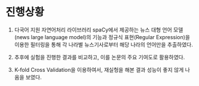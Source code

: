 # 진행상황
1. 다국어 지원 자연어처리 라이브러리 spaCy에서 제공하는 뉴스 대형 언어 모델(news large language model)의 기능과 정규식 표현(Regular Expression)을 이용한 필터링을 통해 각 나라별 뉴스기사로부터 해당 나라의 언어만을 추출하였다.

2. 추후에 실험을 진행한 결과를 비교하고, 이를 논문의 주요 기여도로 활용하였다.

3. K-fold Cross Validation을 이용하여서, 재실헝을 해본 결과 성능이 좋지 않게 나옴을 보였다.



